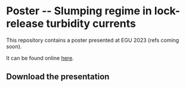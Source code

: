 # Poster -- Slumping regime in lock-release turbidity currents

This repository contains a poster presented at EGU 2023 (refs coming soon).

It can be found online [here](https://cgadal.github.io/https://cgadal.github.io/poster_egu2023/poster.html?print-pdf=#/). 

## Download the presentation

<!-- To download the presentation, you have to first download this repository:

- if you have git installed, run in a terminal:

```bash
    git clone https://github.com/Cgadal/Research_presentation.git
```

- to download as zip, simply click [here](https://github.com/Cgadal/Research_presentation/archive/refs/heads/main.zip)

Once its downloaded, go to the saved folder on yor computer, and open the file `talk.html` in your favorite browser (usually, double-clicking on it should open it).

> **Note**:
> - do not copy the file `talk.html` alone somewhere else, it needs the other files to render properly. -->